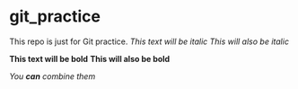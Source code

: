 # git_practice
This repo is just for Git practice.
*This text will be italic*
_This will also be italic_

**This text will be bold**
__This will also be bold__

_You **can** combine them_
